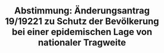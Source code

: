 ---
abstimmung:
  abstimmung: 1
  bundestagssitzung: 160
  datum: 14. Mai 2020
  legislaturperiode: 19
categories:
- Todo
data:
- title: Abstimmungsergebnis 20200514_1-data.pdf
  url: /res/2021-btw/abstimmungsergebnisse/20200514_1-data.pdf
- title: Abstimmungsergebnis 20200514_1_xls-data.xlsx
  url: /res/2021-btw/abstimmungsergebnisse/20200514_1_xls-data.xlsx
- title: Abstimmungsergebnis 20200514_1_xls-data.csv
  url: /res/2021-btw/abstimmungsergebnisse/csv/20200514_1_xls-data.csv
ergebnis:
  AfD:
    enthaltung: 67
    gesamt: 89
    ja: 0
    nein: 11
    nichtabgegeben: 11
    ungueltig: 0
  Bündnis 90/Die Grünen:
    enthaltung: 0
    gesamt: 67
    ja: 61
    nein: 0
    nichtabgegeben: 6
    ungueltig: 0
  Die Linke:
    enthaltung: 0
    gesamt: 69
    ja: 58
    nein: 0
    nichtabgegeben: 11
    ungueltig: 0
  FDP:
    enthaltung: 0
    gesamt: 80
    ja: 73
    nein: 2
    nichtabgegeben: 5
    ungueltig: 0
  cdu/csu:
    enthaltung: 0
    gesamt: 246
    ja: 1
    nein: 227
    nichtabgegeben: 18
    ungueltig: 0
  file: 20200514_1_xls-data.xlsx
  fraktionslos:
    enthaltung: 2
    gesamt: 6
    ja: 0
    nein: 0
    nichtabgegeben: 4
    ungueltig: 0
  spd:
    enthaltung: 0
    gesamt: 152
    ja: 1
    nein: 143
    nichtabgegeben: 8
    ungueltig: 0
layout: abstimmung
links:
- title: Link zu bundestag.de
  url: https://www.bundestag.de/parlament/plenum/abstimmung/abstimmung?id=668
preview: 'Deutscher Bundestag


  160. Sitzung des Deutschen Bundestages

  am Donnerstag, 14. Mai 2020


  Endgültiges Ergebnis der Namentlichen Abstimmung Nr. 1


  Änderungsantrag der Fraktion BÜNDNIS 90/DIE GRÜNEN

  zu der zweiten Beratung des Gesetzentwurfs der Fraktionen der CDU/CSU und SPD -
  Drs.

  19/18967, 19/19216

  Entwurf eines Zweiten Gesetzes zum Schutz der Bevölkerung bei einer epidemischen
  Lage

  von nationaler Tragweite

  Drs. 19/19221'
tags:
- Todo
title: 'Abstimmung: Änderungsantrag 19/19221 zu Schutz der Bevölkerung bei einer epidemischen
  Lage von nationaler Tragweite'
---